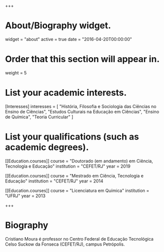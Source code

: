 +++
# About/Biography widget.
widget = "about"
active = true
date = "2016-04-20T00:00:00"

# Order that this section will appear in.
weight = 5

# List your academic interests.
[Interesses]
  interesses = [
    "História, Filosofia e Sociologia das Ciências no Ensino de Ciências",
    "Estudos Culturais na Educação em Ciências",
    "Ensino de Química",
    "Teoria Curricular"
  ]

# List your qualifications (such as academic degrees).
[[Education.courses]]
  course = "Doutorado (em andamento) em Ciência, Tecnologia e Educação"
  institution = "CEFET/RJ"
  year = 2019

[[Education.courses]]
  course = "Mestrado em Ciência, Tecnologia e Educação"
  institution = "CEFET/RJ"
  year = 2014

[[Education.courses]]
  course = "Licenciatura em Química"
  institution = "UFRJ"
  year = 2013
 
+++

# Biography

Cristiano Moura é professor no Centro Federal de Educação Tecnológica Celso Suckow da Fonseca (CEFET/RJ), campus Petrópolis.
